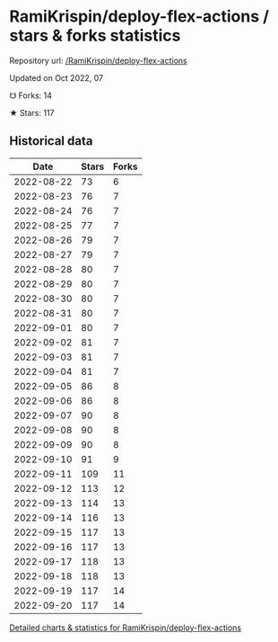# RamiKrispin/deploy-flex-actions / stars & forks statistics

Repository url: [/RamiKrispin/deploy-flex-actions](https://github.com/RamiKrispin/deploy-flex-actions)

Updated on Oct 2022, 07

☋ Forks: 14

★ Stars: 117

## Historical data
| Date | Stars | Forks |
|------|-------|-------|
| 2022-08-22 | 73 | 6 | 
| 2022-08-23 | 76 | 7 | 
| 2022-08-24 | 76 | 7 | 
| 2022-08-25 | 77 | 7 | 
| 2022-08-26 | 79 | 7 | 
| 2022-08-27 | 79 | 7 | 
| 2022-08-28 | 80 | 7 | 
| 2022-08-29 | 80 | 7 | 
| 2022-08-30 | 80 | 7 | 
| 2022-08-31 | 80 | 7 | 
| 2022-09-01 | 80 | 7 | 
| 2022-09-02 | 81 | 7 | 
| 2022-09-03 | 81 | 7 | 
| 2022-09-04 | 81 | 7 | 
| 2022-09-05 | 86 | 8 | 
| 2022-09-06 | 86 | 8 | 
| 2022-09-07 | 90 | 8 | 
| 2022-09-08 | 90 | 8 | 
| 2022-09-09 | 90 | 8 | 
| 2022-09-10 | 91 | 9 | 
| 2022-09-11 | 109 | 11 | 
| 2022-09-12 | 113 | 12 | 
| 2022-09-13 | 114 | 13 | 
| 2022-09-14 | 116 | 13 | 
| 2022-09-15 | 117 | 13 | 
| 2022-09-16 | 117 | 13 | 
| 2022-09-17 | 118 | 13 | 
| 2022-09-18 | 118 | 13 | 
| 2022-09-19 | 117 | 14 | 
| 2022-09-20 | 117 | 14 | 


[Detailed charts & statistics for RamiKrispin/deploy-flex-actions](https://reviewgithub.com/rep/RamiKrispin/deploy-flex-actions)
